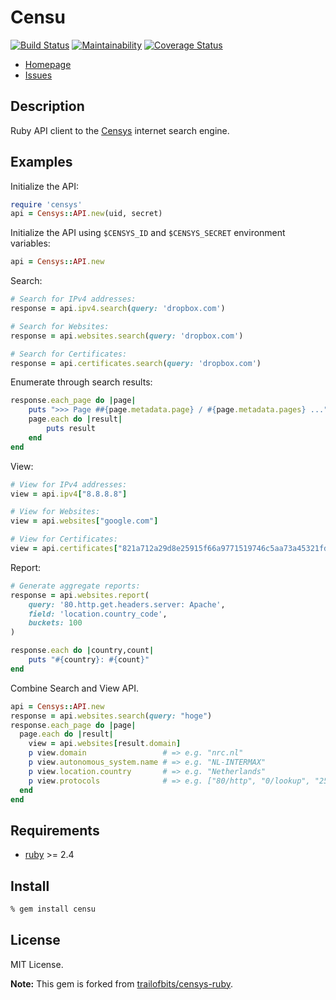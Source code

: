 # Censu

[![Build Status](https://travis-ci.org/ninoseki/censu.svg?branch=master)](https://travis-ci.org/ninoseki/censu)
[![Maintainability](https://api.codeclimate.com/v1/badges/39e77d63ce6a7d89b4dc/maintainability)](https://codeclimate.com/github/ninoseki/censu/maintainability)
[![Coverage Status](https://coveralls.io/repos/github/ninoseki/censu/badge.svg?branch=master)](https://coveralls.io/github/ninoseki/censu?branch=master)

* [Homepage](https://github.com/ninoseki/censu)
* [Issues](https://github.com/ninoseki/censu/issues)

## Description

Ruby API client to the [Censys] internet search engine.

## Examples

Initialize the API:

```ruby
require 'censys'
api = Censys::API.new(uid, secret)
```

Initialize the API using `$CENSYS_ID` and `$CENSYS_SECRET` environment variables:

```ruby
api = Censys::API.new
```

Search:

```ruby
# Search for IPv4 addresses:
response = api.ipv4.search(query: 'dropbox.com')

# Search for Websites:
response = api.websites.search(query: 'dropbox.com')

# Search for Certificates:
response = api.certificates.search(query: 'dropbox.com')
```

Enumerate through search results:

```ruby
response.each_page do |page|
    puts ">>> Page ##{page.metadata.page} / #{page.metadata.pages} ..."
    page.each do |result|
        puts result
    end
end
```

View:

```ruby
# View for IPv4 addresses:
view = api.ipv4["8.8.8.8"]

# View for Websites:
view = api.websites["google.com"]

# View for Certificates:
view = api.certificates["821a712a29d8e25915f66a9771519746c5aa73a45321fd4ca7ef644e1cadda59"]
```

Report:

```ruby
# Generate aggregate reports:
response = api.websites.report(
    query: '80.http.get.headers.server: Apache',
    field: 'location.country_code',
    buckets: 100
)

response.each do |country,count|
    puts "#{country}: #{count}"
end
```

Combine Search and View API.

```ruby
api = Censys::API.new
response = api.websites.search(query: "hoge")
response.each_page do |page|
  page.each do |result|
    view = api.websites[result.domain]
    p view.domain                 # => e.g. "nrc.nl"
    p view.autonomous_system.name # => e.g. "NL-INTERMAX"
    p view.location.country       # => e.g. "Netherlands"
    p view.protocols              # => e.g. ["80/http", "0/lookup", "25/smtp", "443/https_www", "443/https", "80/http_www"]
  end
end
```

## Requirements

* [ruby] >= 2.4

## Install

```bash
% gem install censu
```

## License

MIT License.

**Note:** This gem is forked from [trailofbits/censys-ruby](https://github.com/trailofbits/censys-ruby).

[ruby]: http://www.ruby-lang.org/
[Censys]: https://censys.io/
